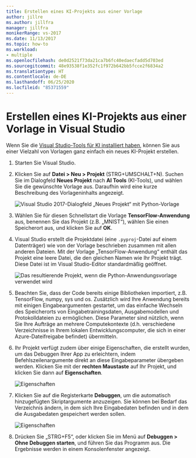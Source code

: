 ```yaml
---
title: Erstellen eines KI-Projekts aus einer Vorlage
author: jillre
ms.author: jillfra
manager: jillfra
monikerRange: vs-2017
ms.date: 11/13/2017
ms.topic: how-to
ms.workload:
- multiple
ms.openlocfilehash: de0d2521f73da21ca7b6fc40edaecfadd5d703ed
ms.sourcegitcommit: 48e93538f1e352fc1f972b642bb5fcce2f6834a2
ms.translationtype: HT
ms.contentlocale: de-DE
ms.lasthandoff: 06/25/2020
ms.locfileid: "85371559"
---
```

# <a name="create-an-ai-project-from-a-template-in-visual-studio"></a>Erstellen eines KI-Projekts aus einer Vorlage in Visual Studio

Wenn Sie die [Visual Studio-Tools für KI installiert haben](installation.md), können Sie aus einer Vielzahl von Vorlagen ganz einfach ein neues KI-Projekt erstellen.

1. Starten Sie Visual Studio.

2. Klicken Sie auf **Datei > Neu > Projekt** (STRG+UMSCHALT+N). Suchen Sie im Dialogfeld **Neues Projekt** nach **AI Tools** (KI-Tools), und wählen Sie die gewünschte Vorlage aus. Daraufhin wird eine kurze Beschreibung des Vorlageninhalts angezeigt.

    ![Visual Studio 2017-Dialogfeld „Neues Projekt“ mit Python-Vorlage](media/create-project/new-ai-project.png)

3. Wählen Sie für diesen Schnellstart die Vorlage **TensorFlow-Anwendung** aus, benennen Sie das Projekt (z.B. „MNIST“), wählen Sie einen Speicherort aus, und klicken Sie auf **OK**.

4. Visual Studio erstellt die Projektdatei (eine `.pyproj`-Datei auf einem Datenträger) wie von der Vorlage beschrieben zusammen mit allen anderen Dateien. Mit der Vorlage „TensorFlow-Anwendung“ enthält das Projekt eine leere Datei, die den gleichen Namen wie Ihr Projekt trägt. Diese Datei ist im Visual Studio-Editor standardmäßig geöffnet.

    ![Das resultierende Projekt, wenn die Python-Anwendungsvorlage verwendet wird](media/create-project/new-tensorflowapp.png)

5. Beachten Sie, dass der Code bereits einige Bibliotheken importiert, z.B. TensorFlow, numpy, sys und os. Zusätzlich wird Ihre Anwendung bereits mit einigen Eingabeargumenten gestartet, um das einfache Wechseln des Speicherorts von Eingabetrainingsdaten, Ausgabemodellen und Protokolldateien zu ermöglichen. Diese Parameter sind nützlich, wenn Sie Ihre Aufträge an mehrere Computekontexte (d.h. verschiedene Verzeichnisse in Ihrem lokalen Entwicklungscomputer, die sich in einer Azure-Dateifreigabe befindet) übermitteln.

6. Ihr Projekt verfügt zudem über einige Eigenschaften, die erstellt wurden, um das Debuggen Ihrer App zu erleichtern, indem Befehlszeilenargumente direkt an diese Eingabeparameter übergeben werden. Klicken Sie mit der **rechten Maustaste** auf Ihr Projekt, und klicken Sie dann auf **Eigenschaften**.

    ![Eigenschaften](media/create-project/project-properties.png)

7. Klicken Sie auf die Registerkarte **Debuggen**, um die automatisch hinzugefügten Skriptargumente anzuzeigen. Sie können bei Bedarf das Verzeichnis ändern, in dem sich Ihre Eingabedaten befinden und in dem die Ausgabedaten gespeichert werden sollen.

    ![Eigenschaften](media/create-project//project-properties_1.png)

8. Drücken Sie „STRG+F5“, oder klicken Sie im Menü auf **Debuggen > Ohne Debuggen starten**, und führen Sie das Programm aus. Die Ergebnisse werden in einem Konsolenfenster angezeigt.
